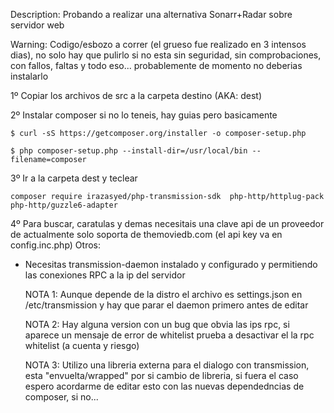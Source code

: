 Description: 
Probando a realizar una alternativa Sonarr+Radar sobre servidor web

Warning: Codigo/esbozo a correr (el grueso fue realizado  en 3 intensos dias), no solo hay que pulirlo si no esta sin seguridad, sin comprobaciones, con fallos, faltas y todo eso... 
probablemente de momento no deberias instalarlo


1º Copiar los archivos de src a la carpeta destino (AKA: dest)

2º Instalar composer si no lo teneis, hay guias pero basicamente 

    $ curl -sS https://getcomposer.org/installer -o composer-setup.php

    $ php composer-setup.php --install-dir=/usr/local/bin --filename=composer

3º  Ir a la carpeta dest y teclear

    composer require irazasyed/php-transmission-sdk  php-http/httplug-pack  php-http/guzzle6-adapter


4º Para buscar, caratulas y demas necesitais una clave api de un proveedor de actualmente solo soporta de themoviedb.com (el api key va en config.inc.php)
Otros:

* Necesitas transmission-daemon instalado y configurado y permitiendo las conexiones RPC a la ip del servidor

  NOTA 1: Aunque depende de la distro el archivo es settings.json en /etc/transmission y hay que parar el daemon primero antes de editar

  NOTA 2: Hay alguna version con un bug que obvia las ips rpc, si aparece un mensaje de error de whitelist prueba a desactivar el la rpc whitelist (a cuenta y riesgo)

  NOTA 3: Utilizo una libreria externa para el dialogo con transmission, esta "envuelta/wrapped" por si cambio de libreria, si fuera el caso espero acordarme de editar
        esto con las nuevas dependedncias de composer, si no...
